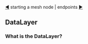 [&#9664;](starting.md) starting a mesh node | endpoints [&#9654;](endpoints.md)

## DataLayer

### What is the DataLayer?

